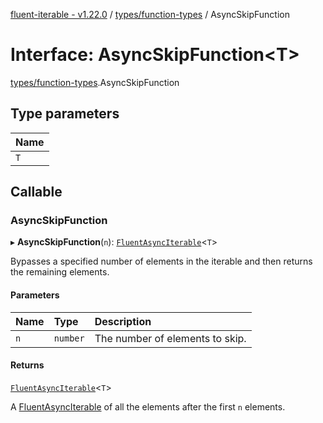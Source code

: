[fluent-iterable - v1.22.0](../README.md) / [types/function-types](../modules/types_function_types.md) / AsyncSkipFunction

# Interface: AsyncSkipFunction<T\>

[types/function-types](../modules/types_function_types.md).AsyncSkipFunction

## Type parameters

| Name |
| :------ |
| `T` |

## Callable

### AsyncSkipFunction

▸ **AsyncSkipFunction**(`n`): [`FluentAsyncIterable`](index.FluentAsyncIterable.md)<`T`\>

Bypasses a specified number of elements in the iterable and then returns the remaining elements.

#### Parameters

| Name | Type | Description |
| :------ | :------ | :------ |
| `n` | `number` | The number of elements to skip. |

#### Returns

[`FluentAsyncIterable`](index.FluentAsyncIterable.md)<`T`\>

A [FluentAsyncIterable](index.FluentAsyncIterable.md) of all the elements after the first `n` elements.

